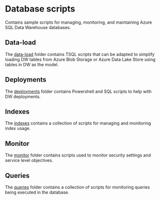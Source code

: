 # Database scripts

Contains sample scripts for managing, monitoring, and maintaining Azure SQL Data Warehouse databases.

## Data-load
The [data-load](data-load/) folder contains TSQL scripts that can be adapted to simplify loading DW tables from Azure Blob Storage or Azure Data Lake Store using tables in DW as the model.

## Deployments
The [deployments](deployments/) folder contains Powershell and SQL scripts to help with DW deployments.

## Indexes
The [indexes](indexes/) contains a collection of scripts for managing and monitoring index usage. 

## Monitor
The [monitor](monitor/) folder contains scripts used to monitor security settings and service level objectives.

## Queries
The [queries](queries/) folder contains a collection of scripts for monitoring queries being executed in the database.
